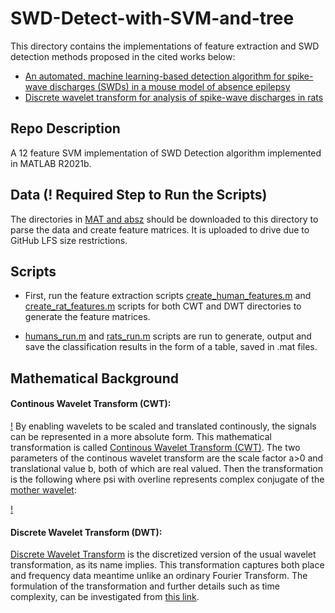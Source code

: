 # SWD-Detect-with-SVM-and-tree

This directory contains the implementations of feature extraction and SWD detection methods proposed in the cited works below:
* [An automated, machine learning-based detection algorithm for spike-wave discharges (SWDs) in a mouse model of absence epilepsy](https://www.biorxiv.org/content/10.1101/309146v3)
* [Discrete wavelet transform for analysis of spike-wave discharges in rats](https://ieeexplore.ieee.org/document/4650257)

## Repo Description 
A 12 feature SVM implementation of SWD Detection algorithm implemented in MATLAB R2021b. 

## Data (! Required Step to Run the Scripts)
The directories in [MAT and absz](https://drive.google.com/drive/folders/1vaUe2F92PrSW9aJ2wb3HlJAm2VHjDsR9?usp=sharing) should be downloaded to this directory to parse the data and create feature matrices. It is uploaded to drive due to GitHub LFS size restrictions.

## Scripts

* First, run the feature extraction scripts [create_human_features.m](https://github.com/Berken-demirel/SWD_Detect/blob/master/Comparison%20to%20Other%20Works/CWT/create_human_features.m) and [create_rat_features.m](https://github.com/Berken-demirel/SWD_Detect/blob/master/Comparison%20to%20Other%20Works/CWT/create_rat_features.m) scripts for both CWT and DWT directories to generate the feature matrices. 

* [humans_run.m](https://github.com/Berken-demirel/SWD_Detect/blob/master/Comparison%20to%20Other%20Works/CWT/humans_run.m) and [rats_run.m](https://github.com/Berken-demirel/SWD_Detect/blob/master/Comparison%20to%20Other%20Works/CWT/rats_run.m) scripts are run to generate, output and save the classification results in the form of a table, saved in .mat files.

## Mathematical Background

#### Continous Wavelet Transform (CWT):

[!](imgs/CWT.gif)
By enabling wavelets to be scaled and translated continously, the signals can be represented in a more absolute form. This mathematical transformation is called [Continous Wavelet Transform (CWT)](https://en.wikipedia.org/wiki/Continuous_wavelet_transform). The two parameters of the continous wavelet transform are the scale factor a>0 and translational value b, both of which are real valued. Then the transformation is the following where psi with overline represents complex conjugate of the [mother wavelet](https://en.wikipedia.org/wiki/Wavelet#Mother_wavelet):

[!](imgs/CWTformula.PNG)

#### Discrete Wavelet Transform (DWT):

[Discrete Wavelet Transform](https://en.wikipedia.org/wiki/Discrete_wavelet_transform) is the discretized version of the usual wavelet transformation, as its name implies. This transformation captures both place and frequency data meantime unlike an ordinary Fourier Transform. The formulation of the transformation and further details such as time complexity, can be investigated from [this link](https://en.wikipedia.org/wiki/Discrete_wavelet_transform#Definition).
